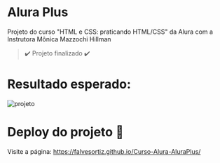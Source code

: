 # Alura Plus

 Projeto do curso "HTML e CSS: praticando HTML/CSS" da Alura com a Instrutora Mônica Mazzochi Hillman

> ✔️ Projeto finalizado ✔️

# Resultado esperado: 

![projeto](https://user-images.githubusercontent.com/14630342/229287588-7a2e6901-e8bf-4706-8e37-93113d691a33.png)

# Deploy do projeto 💨

Visite a página: https://falvesortiz.github.io/Curso-Alura-AluraPlus/
